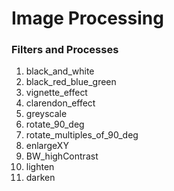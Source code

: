 # Image Processing

### Filters and Processes

1. black_and_white
2. black_red_blue_green
3. vignette_effect
4. clarendon_effect
5. greyscale
6. rotate_90_deg
7. rotate_multiples_of_90_deg
8. enlargeXY
9. BW_highContrast
10. lighten
10. darken



<!-- ## Usage

```python
print("Hello world!")
``` -->
